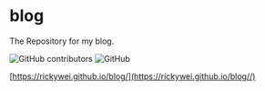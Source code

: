 # blog
The Repository for my blog.

![GitHub contributors](https://img.shields.io/github/contributors/RickyWei/blog?style=flat-square)
![GitHub](https://img.shields.io/github/license/RickyWei/blog?style=flat-square)

[https://rickywei.github.io/blog/](https://rickywei.github.io/blog//)

